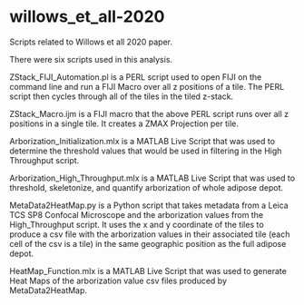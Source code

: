 # willows_et_all-2020

Scripts related to Willows et all 2020 paper.

There were six scripts used in this analysis.

ZStack_FIJI_Automation.pl is a PERL script used to open FIJI on the command line and run a FIJI Macro over all z positions of a tile. The PERL script then cycles through all of the tiles in the tiled z-stack.

ZStack_Macro.ijm is a FIJI macro that the above PERL script runs over all z positions in a single tile. It creates a ZMAX Projection per tile.

Arborization_Initialization.mlx is a MATLAB Live Script that was used to determine the threshold values that would be used in filtering in the High Throughput script.

Arborization_High_Throughput.mlx is a MATLAB Live Script that was used to threshold, skeletonize, and quantify arborization of whole adipose depot.

MetaData2HeatMap.py is a Python script that takes metadata from a Leica TCS SP8 Confocal Microscope and the arborization values from the High_Throughput script. It uses the x and y coordinate of the tiles to produce a csv file with the arborization values in their associated tile (each cell of the csv is a tile) in the same geographic position as the full adipose depot.

HeatMap_Function.mlx is a MATLAB Live Script that was used to generate Heat Maps of the arborization value csv files produced by MetaData2HeatMap.
